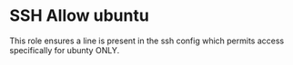 SSH Allow ubuntu
================

This role ensures a line is present in the ssh config which permits access specifically for ubunty ONLY.

